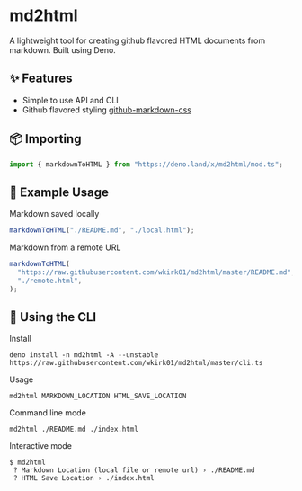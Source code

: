 # md2html

A lightweight tool for creating github flavored HTML documents from markdown.
Built using Deno.

## ✨ Features

- Simple to use API and CLI
- Github flavored styling
  [github-markdown-css](https://github.com/sindresorhus/github-markdown-css)

## 📦 Importing

```typescript
import { markdownToHTML } from "https://deno.land/x/md2html/mod.ts";
```

## 📖 Example Usage

Markdown saved locally

```typescript
markdownToHTML("./README.md", "./local.html");
```

Markdown from a remote URL

```typescript
markdownToHTML(
  "https://raw.githubusercontent.com/wkirk01/md2html/master/README.md",
  "./remote.html",
);
```

## 🚀 Using the CLI

Install

```shell
deno install -n md2html -A --unstable https://raw.githubusercontent.com/wkirk01/md2html/master/cli.ts
```

Usage

```shell
md2html MARKDOWN_LOCATION HTML_SAVE_LOCATION
```

Command line mode

```shell
md2html ./README.md ./index.html
```

Interactive mode

```shell
$ md2html       
 ? Markdown Location (local file or remote url) › ./README.md
 ? HTML Save Location › ./index.html
```
